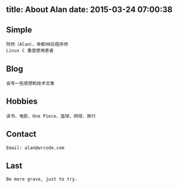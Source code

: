 title: About Alan
date: 2015-03-24 07:00:38
---
Simple
---
	阿然（Alan），帝都90后程序师
	Linux C 重度使用患者
Blog
---
	会写一些感想和技术文章

Hobbies
---
	读书、电影、One Piece、篮球、网球、旅行
Contact
---
	Email: alan@wrcode.com
Last
---
	Be more grave, just to try.